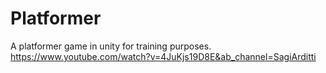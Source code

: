 # Platformer
 
A platformer game in unity for training purposes.  
https://www.youtube.com/watch?v=4JuKjs19D8E&ab_channel=SagiArditti
